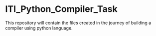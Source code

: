 # ITI_Python_Compiler_Task
This repository will contain the files created in the journey of building a compiler using python language. 
